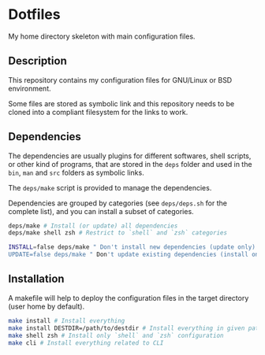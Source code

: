 Dotfiles
========

My home directory skeleton with main configuration files.

Description
-----------

This repository contains my configuration files for GNU/Linux or BSD
environment.

Some files are stored as symbolic link and this repository needs to be
cloned into a compliant filesystem for the links to work.

Dependencies
------------

The dependencies are usually plugins for different softwares, shell
scripts, or other kind of programs, that are stored in the `deps` folder
and used in the `bin`, `man` and `src` folders as symbolic links.

The `deps/make` script is provided to manage the dependencies.

Dependencies are grouped by categories (see `deps/deps.sh` for the
complete list), and you can install a subset of categories.

```sh
deps/make # Install (or update) all dependencies
deps/make shell zsh # Restrict to `shell` and `zsh` categories

INSTALL=false deps/make " Don't install new dependencies (update only)
UPDATE=false deps/make " Don't update existing dependencies (install only)
```

Installation
------------

A makefile will help to deploy the configuration files in the target
directory (user home by default).

```sh
make install # Install everything
make install DESTDIR=/path/to/destdir # Install everything in given path
make shell zsh # Install only `shell` and `zsh` configuration
make cli # Install everything related to CLI
```
